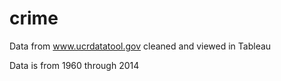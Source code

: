 # crime
Data from www.ucrdatatool.gov cleaned and viewed in Tableau

Data is from 1960 through 2014
